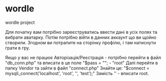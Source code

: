 # wordle
wordle project

Для початку вам потрібно зареєструватись ввести дані в усіх полях та вибрати аватарку.
Потім потрібно війти в данних аккаунт що ви щойно створили.
Згодном ви потрапите на сторінку профілю, і там натиснути грати в гру.


Якщо у вас не працює Авторізація/Реєстрація - потрібно перейти в файл "db_conn.php" та вписати в це поле  "$pass = ""; - "root"
Далі перейти в папку Vendor та зайти в файл "connect.php" Знайти це: "$connect = mysqli_connect('localhost', 'root', '', 'test');"
Замість '' - вписати root.
